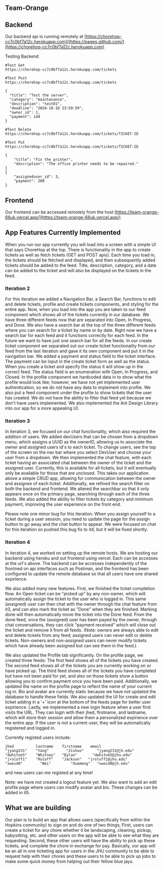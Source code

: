## Team-Orange

## Backend
Our backend api is running remotely at [https://chorehop-cc7c0bf7a12c.herokuapp.com]([https://pages.github.com/](https://chorehop-cc7c0bf7a12c.herokuapp.com)

Testing Backend
```
#Test Get
https://chorehop-cc7c0bf7a12c.herokuapp.com/tickets

#Test Post
https://chorehop-cc7c0bf7a12c.herokuapp.com/tickets

{
  "title": "Test the server",
  "category": "maintenance",
  "description": "test01",
  "deadline": "2024-10-10 23:59:59",
  "owner_id": 1,
  "payment": 149
}

#Test Delete
https://chorehop-cc7c0bf7a12c.herokuapp.com/tickets/TICKET-ID

#Test Put
https://chorehop-cc7c0bf7a12c.herokuapp.com/tickets/TICKET-ID

{
    "title": "Fix the printer",
    "description": "The office printer needs to be repaired."
}
{
    "assigneduser_id": 3,
    "payment": 200
}

```

## Frontend
Our frontend can be accessed remotely from the host [https://team-orange-66uk.vercel.app/](https://team-orange-66uk.vercel.app/)

## App Features Currently Implemented

When you run our app currently you will load into a screen with a simple UI that says ChoreHop at the top. There is functionality in the app to create tickets as well as fetch tickets (GET and POST apis). Each time you load in, the tickets should be fetched and displayed, and then subsequently added tickets should be added to the feed. Title, description, category, and a date can be added to the ticket and will also be displayed on the tickets in the feed.

### Iteration 2

For this iteration we added a Navigation Bar, a Search Bar, functions to edit and delete tickets, profile and create tickets components, and styling for the entire app. Now, when you load into the app you are taken to our feed component which shows all of the tickets currently in our database. We have three different feeds now that are separated into Open, In Progress, and Done. We also have a search bar at the top of the three different feeds where you can search for a ticket by name or by date. Right now we have a search bar for each feed and it functions correctly for each feed. In the future we want to have just one search bar for all the feeds. In our create ticket component we separated out our create ticket functionality from our feed from the last iteration and gave it its own component and put it in the navigation bar. We added a payment and status field to the ticket interface. The payment can be input in the create ticket form as well as the status. When you create a ticket and specify the status it will show up in the correct feed. The status field is an enumeration with Open, In Progress, and Closed. In the profile component we hardcoded data in to show what the profile would look like; however, we have not yet implemented user authentication, so we do not have any data to implement into profile. We also put a feed component under the profile to show tickets that the user has created. We do not have the ability to filter that feed yet because we don't have users implemented. We also implemented the Ant Design Library into our app for a more appealing UI.

### Iteration 3

In iteration 3, we focused on our chat functionality, which also required the addition of users. We added devUsers that can be chosen from a dropdown menu, which assigns a UUID as the ownerID, allowing us to associate the owner and assigned users id's to each ticket. To change users, see the top of the screen on the nav bar where you select DevUser and choose your user from a dropdown. We then implemented the chat feature, with each ticket having an associated chat between the owner of the ticket and the assigned user. Currently, this is available for all tickets, but it will eventually only be available for those that are unclosed. This takes our application above a simple CRUD app, allowing for communication between the owner and assignee of each ticket. Additionally, we refined the search filter on both the backend and frontend. We altered the searchbar so that it only appears once on the primary page, searching through each of the three feeds. We also added the ability to filter tickets by category and minimum payment, improving the user experience on the front end.

Please note one minor bug for this iteration: When you assign yourself to a ticket during a user session, you need to update the page for the assign button to go away and the chat button to appear. We were focused on chat for this iteration so pushed this bug fix to it4, but it will be fixed shortly.

### Iteration 4

In iteration 4, we worked on setting up the remote hosts. We are hosting our backend using heroku and out frontend using vercel. Each can be accesses at the url's above. The backend can be accesses independently of the frontned on api interfaces such as Postman, and the frontend has been configured to update the remote database so that all users have one shared expirience. 

We also added many new features. First, we finished the ticket completion flow. An Open ticket can be "picked up" by any non-owner, which will automatically assign the ticket to the user who is logged in. This same (assigned) user can then chat with the owner through the chat feature from it3, and can also mark the ticket as "Done" when they are finished. Marking done will then automatically move the ticket into the Done feed. From the done feed, once the (assigned) user has been payed by the owner, through chat conversations, they can click "payment received" which will close out the ticket and remove it from all feeds. (Note: owners are always able to edit and delete tickets from any feed; assigned users can never edit or delete tickets. Non-owners and non-assigned users can never modify tickets which have already been assigned but can see them in the feed.) 

We also updated the Profile tab significantly. On the profile page, we created three feeds: The first feed shows all of the tickets you have created. The second feed shows all of the tickets you are currently working on or have picked up. The third feed shows all of the tickets you have completed but have not been paid for yet, and also on those tickets show a button allowing you to confirm payment once you have been paid. Additionally, we updated the name on the profile page to reflect the name of your current log in. Bio and avatar are currently static because we have not updated the database to handle these fields. We also updated the UI for create and edit ticket adding in a '+' icon at the bottom of the feeds page for better user expirience. Lastly, we implemented a new login feature when a user first visits the URL. They can login with their jhed, firstname, and lastname, which will store their session and allow them a personalized expirience over the entire app. If the user is not a current user, they will be automatically registered and logged in. 

Currently registed users include:
```
jhed          lastname    firstname    email
"jyang231"	  "Yang"	    "Jishuo"	  "jyang231@jh.edu"
"dwhitne5"	  "Whitney"	  "Dylan"	    "dwhitne5@jhu.edu"
"jroloff1"	  "Roloff"	  "Jackson"	  "jroloff1@jhu.edu"
"xwei40"	    "Wei"	      "Xuemeng"	  "xwei40@jh.edu"
```
and new users can me registed at any time!

Note: we have not created a logout feature yet. We also want to add an edit profile page where users can modify avatar and bio. These changes can be added in it5.

## What we are building

Our plan is to build an app that allows users (specifically from within the Hopkins community) to sign on and do one of two things; First, users can create a ticket for any chore whether it be landscaping, cleaning, pickup, babysitting, etc. and other users on the app will be able to see what they are requesting. Second, these other users will have the ability to pick up these tickets, and complete the chore in exchange for pay. Basically, our app will be an all in one ticketing app for users in the JHU community to be able to request help with their chores and these users to be able to pick up jobs to make some quick money from helping out their fellow blue jays.
